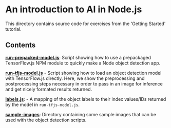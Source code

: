 # An introduction to AI in Node.js

This directory contains source code for exercises from the 'Getting Started' tutorial.

## Contents

**[run-prepacked-model.js](./run-prepacked-model.js)**: Script showing how to use a prepackaged
TensorFlow.js NPM module to quickly make a Node object detection app.

**[run-tfjs-model.js](./run-tfjs-model.js)** - Script showing how to load an object detection
model with TensorFlow.js directly. Here, we show the preprocessing and postprocessing steps
necessary in order to pass in an image for inference and get nicely formated results returned.

**[labels.js](./labels.js)**: - A mapping of the object labels to their index values/IDs
returned by the model in `run-tfjs-model.js`.

**[sample-images](./sample-images)**: Directory containing some sample images that can be used
with the object detection scripts.
